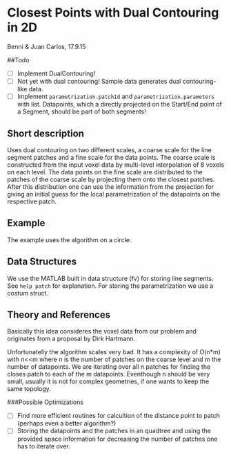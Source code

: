 # Closest Points with Dual Contouring in 2D
Benni & Juan Carlos, 17.9.15

##Todo
- [ ] Implement DualContouring!
- [ ] Not yet with dual contouring! Sample data generates dual contouring-like data.
- [ ] Implement `parametrization.patchId` and `parametrization.parameters` with list. Datapoints, which a directly projected on the Start/End point of a Segment, should be part of both segments!

## Short description
Uses dual contouring on two different scales, a coarse scale for the line segment patches and a fine scale for the data points. The coarse scale is constructed from the input voxel data by multi-level interpolation of 8 voxels on each level. The data points on the fine scale are distributed to the patches of the coarse scale by projecting them onto the closest patches. After this distribution one can use the information from the projection for giving an initial guess for the local parametrization of the datapoints on the respective patch.

## Example
The example uses the algorithm on a circle.

## Data Structures
We use the MATLAB built in data structure (fv) for storing line segments. See `help patch` for explanation. For storing the parametrization we use a costum struct.

## Theory and References
Basically this idea consideres the voxel data from our problem and originates from a proposal by Dirk Hartmann.

Unfortunatelly the algorithm scales very bad. It has a complexity of O(n*m) with n<<m where n is the number of patches on the coarse level and m the number of datapoints. We are iterating over all n patches for finding the closes patch to each of the m datapoints. Eventhough n should be very small, usually it is not for complex geometries, if one wants to keep the same topology.

###Possible Optimizations
- [ ] Find more efficient routines for calcultion of the distance point to patch (perhaps even a better algorithm?)
- [ ] Storing the datapoints and the patches in an quadtree and using the provided space information for decreasing the number of patches one has to iterate over.
